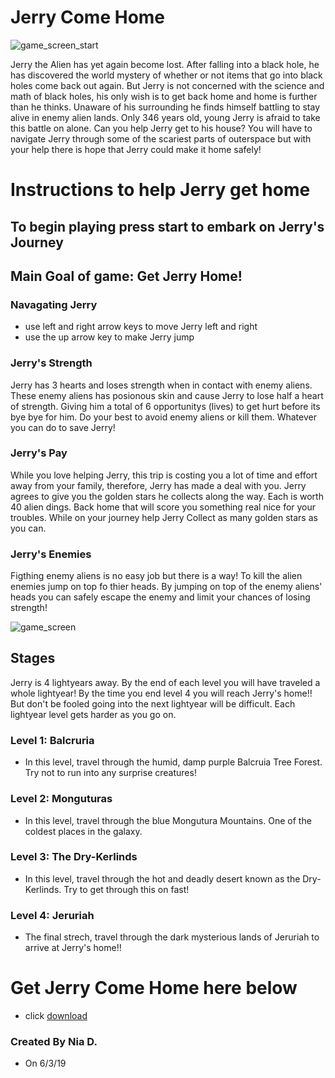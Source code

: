 # Jerry Come Home
![game_screen_start](https://user-images.githubusercontent.com/31481528/58826969-ebc99980-860f-11e9-847f-199730a21b1b.PNG)

Jerry the Alien has yet again become lost. After falling into a black hole, he has discovered the world mystery of whether or not items that go into black holes come back out again. But Jerry is not concerned with the science and math of black holes, his only wish is to get back home and home is further than he thinks. Unaware of his surrounding he finds himself battling to stay alive in enemy alien lands. Only 346 years old, young Jerry is afraid to take this battle on alone. Can you help Jerry get to his house? You will have to navigate Jerry through some of the scariest parts of outerspace but with your help there is hope that Jerry could make it home safely!

# Instructions to help Jerry get home
## To begin playing press start to embark on Jerry's Journey
## Main Goal of game: Get Jerry Home!

### Navagating Jerry
- use left and right arrow keys to move Jerry left and right
- use the up arrow key to make Jerry jump

### Jerry's Strength
Jerry has 3 hearts and loses strength when in contact with enemy aliens. These enemy aliens has posionous skin and cause Jerry to lose half a heart of strength. Giving him a total of 6 opportunitys (lives) to get hurt before its bye bye for him. Do your best to avoid enemy aliens or kill them. Whatever you can do to save Jerry!

### Jerry's Pay
While you love helping Jerry, this trip is costing you a lot of time and effort away from your family, therefore, Jerry has made a deal with you. Jerry agrees to give you the golden stars he collects along the way. Each is worth 40 alien dings. Back home that will score you something real nice for your troubles. While on your journey help Jerry Collect as many golden stars as you can.

### Jerry's Enemies
Figthing enemy aliens is no easy job but there is a way! To kill the alien enemies jump on top fo thier heads. By jumping on top of the enemy aliens' heads you can safely escape the enemy and limit your chances of losing strength!

![game_screen](https://user-images.githubusercontent.com/31481528/58827043-19164780-8610-11e9-8a62-0e232c928f4d.PNG)

## Stages
Jerry is 4 lightyears away. By the end of each level you will have traveled a whole lightyear! By the time you end level 4 you will reach Jerry's home!! But don't be fooled going into the next lightyear will be difficult. Each lightyear level gets harder as you go on.

### Level 1: Balcruria
- In this level, travel through the humid, damp purple Balcruia Tree Forest. Try not to run into any surprise creatures!

### Level 2: Monguturas
- In this level, travel through the blue Mongutura Mountains. One of the coldest places in the galaxy.

### Level 3: The Dry-Kerlinds
- In this level, travel through the hot and deadly desert known as the Dry-Kerlinds. Try to get through this on fast!

### Level 4: Jeruriah
- The final strech, travel through the dark mysterious lands of Jeruriah to arrive at Jerry's home!!

# Get Jerry Come Home here below
- click [download](https://github.com/ndicks7864/Alien_Run/releases/download/v0.8.0/Alein.Run.exe)

### Created By Nia D. 
- On 6/3/19
